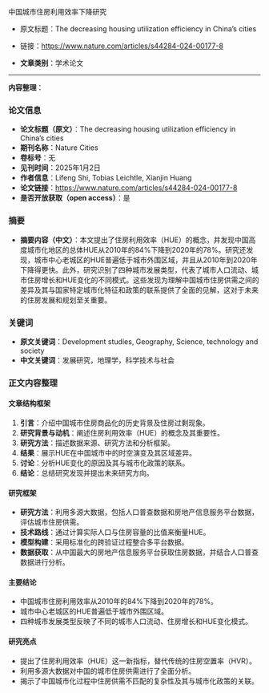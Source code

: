 中国城市住房利用效率下降研究  
- 原文标题：The decreasing housing utilization efficiency in China’s cities  
- 链接：https://www.nature.com/articles/s44284-024-00177-8  

- **文章类别**：学术论文  

---

**内容整理**：

### 论文信息
- **论文标题（原文）**：The decreasing housing utilization efficiency in China’s cities
- **期刊名称**：Nature Cities
- **卷标号**：无
- **见刊时间**：2025年1月2日
- **作者信息**：Lifeng Shi, Tobias Leichtle, Xianjin Huang
- **论文链接**：https://www.nature.com/articles/s44284-024-00177-8
- **是否开放获取（open access）**：是

### 摘要
- **摘要内容（中文）**：本文提出了住房利用效率（HUE）的概念，并发现中国高度城市化地区的总体HUE从2010年的84%下降到2020年的78%。研究还发现，城市中心老城区的HUE普遍低于城市外围区域，并且从2010年到2020年下降得更快。此外，研究识别了四种城市发展类型，代表了城市人口流动、城市住房增长和HUE变化的不同模式。这些发现为理解中国城市住房供需之间的差异及其与国家特定城市化特征和政策的联系提供了全面的见解，这对于未来的住房发展和规划至关重要。

### 关键词
- **原文关键词**：Development studies, Geography, Science, technology and society
- **中文关键词**：发展研究，地理学，科学技术与社会

### 正文内容整理
#### 文章结构框架
1. **引言**：介绍中国城市住房商品化的历史背景及住房过剩现象。
2. **研究背景与动机**：阐述住房利用效率（HUE）的概念及其重要性。
3. **研究方法**：描述数据来源、研究方法和分析框架。
4. **结果**：展示HUE在中国城市中的时空演变及其区域差异。
5. **讨论**：分析HUE变化的原因及其与城市化政策的联系。
6. **结论**：总结研究发现并提出未来研究方向。

#### 研究框架
- **研究方法**：利用多源大数据，包括人口普查数据和房地产信息服务平台数据，评估城市住房供需。
- **技术路线**：通过计算实际人口与住房容量的比值来衡量HUE。
- **模型构建**：采用标准化的跨验证过程整合多平台数据。
- **数据获取**：从中国最大的房地产信息服务平台获取住房数据，并结合人口普查数据进行分析。

#### 主要结论
- 中国城市住房利用效率从2010年的84%下降到2020年的78%。
- 城市中心老城区的HUE普遍低于城市外围区域。
- 四种城市发展类型反映了不同的城市人口流动、住房增长和HUE变化模式。

#### 研究亮点
- 提出了住房利用效率（HUE）这一新指标，替代传统的住房空置率（HVR）。
- 利用多源大数据对中国的城市住房供需进行了全面分析。
- 揭示了中国城市化过程中住房供需不匹配的复杂性及其与城市化政策的关联。